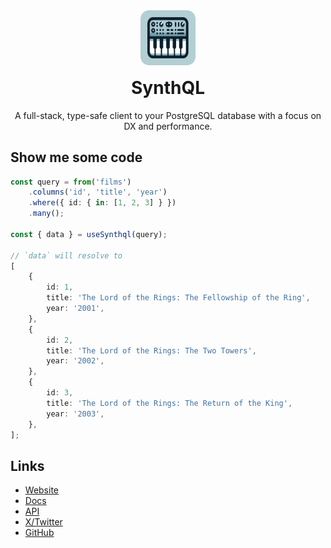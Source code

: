 <div align="center">

<img src="/assets/logo.png" width="88" alt="SynthQL"  />
<h1 style="margin-top:16px">SynthQL</h1>
<p>A full-stack, type-safe client to your PostgreSQL database with a focus on DX and performance.</p>
</div>

## Show me some code

```ts
const query = from('films')
    .columns('id', 'title', 'year')
    .where({ id: { in: [1, 2, 3] } })
    .many();

const { data } = useSynthql(query);

// `data` will resolve to
[
    {
        id: 1,
        title: 'The Lord of the Rings: The Fellowship of the Ring',
        year: '2001',
    },
    {
        id: 2,
        title: 'The Lord of the Rings: The Two Towers',
        year: '2002',
    },
    {
        id: 3,
        title: 'The Lord of the Rings: The Return of the King',
        year: '2003',
    },
];
```

## Links

-   [Website](https://synthql.github.io/SynthQL)
-   [Docs](https://synthql.github.io/SynthQL/docs/getting-started)
-   [API](https://synthql.github.io/SynthQL/reference)
-   [X/Twitter](https://twitter.com/fernandohur)
-   [GitHub](https://github.com/synthql/SynthQL)
